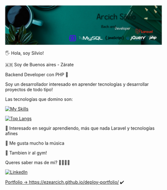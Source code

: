 
![Banner](https://github.com/EzeArcich/EzeArcich/blob/main/Developer.png)

🖐️ Hola, soy Silvio!


:argentina: Soy de Buenos aires - Zárate

Backend Developer con PHP 💼 

Soy un desarrollador interesado en aprender tecnologías y desarrollar proyectos de todo tipo! 

Las tecnologías que domino son:

[![My Skills](https://skillicons.dev/icons?i=js,html,css,bootstrap,mysql,php,laravel,jquery)](https://skillicons.dev)

[![Top Langs](https://github-readme-stats.vercel.app/api/top-langs/?username=EzeArcich&layout=compact)](https://github.com/EzeArcich/github-readme-stats)

📘 Interesado en seguir aprendiendo, más que nada Laravel y tecnologías afines

🎸 Me gusta mucho la música

💪 Tambien ir al gym!


Queres saber mas de mi? 🔽🔽🔽🔽

<a href="https://www.linkedin.com/in/silvio-arcich-5629841ba/" target="_blank"><img alt="LinkedIn" src="https://img.shields.io/badge/linkedin-%230077B5.svg?&style=for-the-badge&logo=linkedin&logoColor=white" />

Portfolio -> https://ezearcich.github.io/deploy-portfolio/ :heavy_check_mark:
